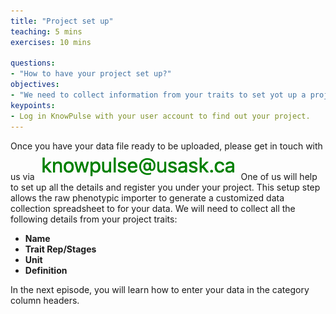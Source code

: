 ```yaml
---
title: "Project set up"
teaching: 5 mins
exercises: 10 mins
 
questions:
- "How to have your project set up?"
objectives:
- "We need to collect information from your traits to set yot up a project on KnowPulse."
keypoints:
- Log in KnowPulse with your user account to find out your project.
---
```




Once you have your data file ready to be uploaded, please get in touch with us via ![Screenshot of main code listing](../fig/howto-upload-raw-phenotypic-data.10.png) One of us will help to set up all the details and register you under your project. This setup step allows the raw phenotypic importer to generate a customized data collection spreadsheet to for your data. 
We will need to collect all the following details from your project traits:

- **Name**
- **Trait Rep/Stages**
- **Unit**
- **Definition**



In the next episode, you will learn how to enter your data in the category column headers.
